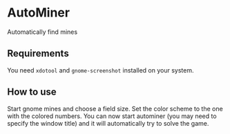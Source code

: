 # AutoMiner
Automatically find mines

## Requirements
You need `xdotool` and `gnome-screenshot` installed on your system.

## How to use
Start gnome mines and choose a field size. Set the color scheme to the one with the colored numbers. You can now start autominer (you may need to specify the window title) and it will automatically try to solve the game.
